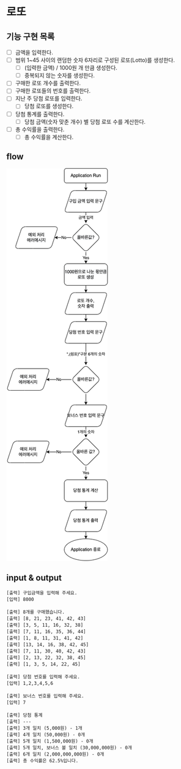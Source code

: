 # 로또

## 기능 구현 목록

- [ ] 금액을 입력한다.
- [ ] 범위 1~45 사이의 랜덤한 숫자 6자리로 구성된 로또(Lotto)를 생성한다.
  - [ ] (입력한 금액) / 1000원 개 만큼 생성한다.
  - [ ] 중복되지 않는 숫자를 생성한다.
- [ ] 구매한 로또 개수를 출력한다.
- [ ] 구매한 로또들의 번호를 출력한다.
- [ ] 지난 주 당첨 로또를 입력한다.
  - [ ] 당첨 로또를 생성한다.
- [ ] 당첨 통계를 출력한다.
  - [ ] 당첨 금액(숫자 맞춘 개수) 별 당첨 로또 수를 계산한다.
- [ ] 총 수익률을 출력한다.
  - [ ] 총 수익률을 계산한다.

## flow

![img_1.png](img_1.png)

## input & output

```text
[출력] 구입금액을 입력해 주세요.
[입력] 8000

[출력] 8개를 구매했습니다.
[출력] [8, 21, 23, 41, 42, 43] 
[출력] [3, 5, 11, 16, 32, 38]
[출력] [7, 11, 16, 35, 36, 44] 
[출력] [1, 8, 11, 31, 41, 42]
[출력] [13, 14, 16, 38, 42, 45] 
[출력] [7, 11, 30, 40, 42, 43]
[출력] [2, 13, 22, 32, 38, 45]
[출력] [1, 3, 5, 14, 22, 45]

[출력] 당첨 번호를 입력해 주세요.
[입력] 1,2,3,4,5,6

[출력] 보너스 번호를 입력해 주세요.
[입력] 7

[출력] 당첨 통계
[출력] ---
[출력] 3개 일치 (5,000원) - 1개
[출력] 4개 일치 (50,000원) - 0개
[출력] 5개 일치 (1,500,000원) - 0개
[출력] 5개 일치, 보너스 볼 일치 (30,000,000원) - 0개
[출력] 6개 일치 (2,000,000,000원) - 0개
[출력] 총 수익률은 62.5%입니다.
```
